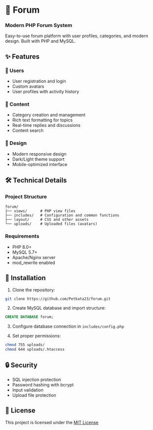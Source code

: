 # 🚀 Forum
### Modern PHP Forum System

Easy-to-use forum platform with user profiles, categories, and modern design. Built with PHP and MySQL.

## ✨ Features

### 👥 Users
- User registration and login
- Custom avatars
- User profiles with activity history

### 📄 Content
- Category creation and management
- Rich text formatting for topics
- Real-time replies and discussions
- Content search

### 🎨 Design
- Modern responsive design
- Dark/Light theme support
- Mobile-optimized interface

## 🛠️ Technical Details

### Project Structure
```
forum/
├── views/      # PHP view files
├── includes/   # Configuration and common functions
├── layout/     # CSS and other assets
└── uploads/    # Uploaded files (avatars)
```

### Requirements
- PHP 8.0+
- MySQL 5.7+
- Apache/Nginx server
- mod_rewrite enabled

## 🚀 Installation

1. Clone the repository:
```bash
git clone https://github.com/Petkata23/forum.git
```

2. Create MySQL database and import structure:
```sql
CREATE DATABASE forum;
```

3. Configure database connection in `includes/config.php`

4. Set proper permissions:
```bash
chmod 755 uploads/
chmod 644 uploads/.htaccess
```

## 🔒 Security
- SQL injection protection
- Password hashing with bcrypt
- Input validation
- Upload file protection

## 📝 License
This project is licensed under the [MIT License](LICENSE) 